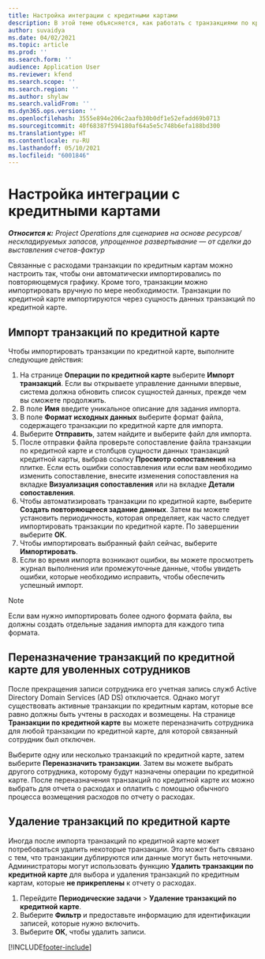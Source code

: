 ```yaml
---
title: Настройка интеграции с кредитными картами
description: В этой теме объясняется, как работать с транзакциями по кредитным картам, связанным с расходами.
author: suvaidya
ms.date: 04/02/2021
ms.topic: article
ms.prod: ''
ms.search.form: ''
audience: Application User
ms.reviewer: kfend
ms.search.scope: ''
ms.search.region: ''
ms.author: shylaw
ms.search.validFrom: ''
ms.dyn365.ops.version: ''
ms.openlocfilehash: 3555e894e206c2aafb30b0df1e52efadd69b0713
ms.sourcegitcommit: 40f68387f594180af64a5e5c748b6efa188bd300
ms.translationtype: HT
ms.contentlocale: ru-RU
ms.lasthandoff: 05/10/2021
ms.locfileid: "6001846"
---
```

# <a name="set-up-credit-card-integration"></a>Настройка интеграции с кредитными картами

_**Относится к:** Project Operations для сценариев на основе ресурсов/нескладируемых запасов, упрощенное развертывание — от сделки до выставления счетов-фактур_

Связанные с расходами транзакции по кредитным картам можно настроить так, чтобы они автоматически импортировались по повторяющемуся графику. Кроме того, транзакции можно импортировать вручную по мере необходимости. Транзакции по кредитной карте импортируются через сущность данных транзакций по кредитной карте.

## <a name="import-credit-card-transactions"></a>Импорт транзакций по кредитной карте

Чтобы импортировать транзакции по кредитной карте, выполните следующие действия:

1. На странице **Операции по кредитной карте** выберите **Импорт транзакций**. Если вы открываете управление данными впервые, система должна обновить список сущностей данных, прежде чем вы сможете продолжить.
2. В поле **Имя** введите уникальное описание для задания импорта.
3. В поле **Формат исходных данных** выберите формат файла, содержащего транзакции по кредитной карте для импорта.
4. Выберите **Отправить**, затем найдите и выберите файл для импорта.
5. После отправки файла проверьте сопоставление файла транзакции по кредитной карте и столбцов сущности данных транзакций кредитной карты, выбрав ссылку **Просмотр сопоставления** на плитке. Если есть ошибки сопоставления или если вам необходимо изменить сопоставление, внесите изменения сопоставления на вкладке **Визуализация сопоставления** или на вкладке **Детали сопоставления**.
6. Чтобы автоматизировать транзакции по кредитной карте, выберите **Создать повторяющееся задание данных**. Затем вы можете установить периодичность, которая определяет, как часто следует импортировать транзакции по кредитной карте. По завершении выберите **ОК**.
7. Чтобы импортировать выбранный файл сейчас, выберите **Импортировать**.
8. Если во время импорта возникают ошибки, вы можете просмотреть журнал выполнения или промежуточные данные, чтобы увидеть ошибки, которые необходимо исправить, чтобы обеспечить успешный импорт.

> [!NOTE]
> Если вам нужно импортировать более одного формата файла, вы должны создать отдельные задания импорта для каждого типа формата.

## <a name="reassign-the-credit-card-transactions-for-terminated-employees"></a>Переназначение транзакций по кредитной карте для уволенных сотрудников

После прекращения записи сотрудника его учетная запись служб Active Directory Domain Services (AD DS) отключается. Однако могут существовать активные транзакции по кредитным картам, которые все равно должны быть учтены в расходах и возмещены. На странице **Транзакции по кредитной карте** вы можете переназначить сотрудника для любой транзакции по кредитной карте, для которой связанный сотрудник был отключен.

Выберите одну или несколько транзакций по кредитной карте, затем выберите **Переназначить транзакции**. Затем вы можете выбрать другого сотрудника, которому будут назначены операции по кредитной карте. После переназначения транзакций по кредитной карте их можно выбрать для отчета о расходах и оплатить с помощью обычного процесса возмещения расходов по отчету о расходах.

## <a name="delete-credit-card-transactions"></a>Удаление транзакций по кредитной карте 

Иногда после импорта транзакций по кредитной карте может потребоваться удалить некоторые транзакции. Это может быть связано с тем, что транзакции дублируются или данные могут быть неточными. Администраторы могут использовать функцию **Удалить транзакции по кредитной карте** для выбора и удаления транзакций по кредитным картам, которые **не прикреплены** к отчету о расходах. 

1. Перейдите **Периодические задачи** > **Удаление транзакций по кредитной карте**.
2. Выберите **Фильтр** и предоставьте информацию для идентификации записей, которые нужно включить.
3. Выберите **ОК**, чтобы удалить записи. 

[!INCLUDE[footer-include](../includes/footer-banner.md)]

